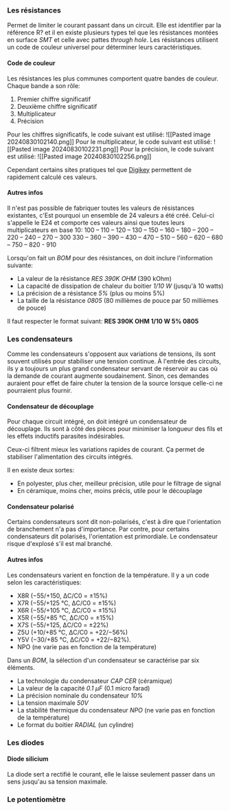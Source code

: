### Les résistances

Permet de limiter le courant passant dans un circuit. Elle est identifier par la référence R? et il en existe plusieurs types tel que les résistances montées en surface *SMT* et celle avec pattes *through hole*. Les résistances utilisent un code de couleur universel pour déterminer leurs caractéristiques. 

#### Code de couleur

Les résistances les plus communes comportent quatre bandes de couleur. Chaque bande a son rôle:
1. Premier chiffre significatif
2. Deuxième chiffre significatif
3. Multiplicateur
4. Précision

Pour les chiffres significatifs, le code suivant est utilisé:
![[Pasted image 20240830102140.png]]
Pour le multiplicateur, le code suivant est utilisé:
![[Pasted image 20240830102231.png]]
Pour la précision, le code suivant est utilisé:
![[Pasted image 20240830102256.png]]

Cependant certains sites pratiques tel que [Digikey](https://www.digikey.ca/en/resources/conversion-calculators/conversion-calculator-resistor-color-code) permettent de rapidement calculé ces valeurs.

#### Autres infos
Il n'est pas possible de fabriquer toutes les valeurs de résistances existantes, c'Est pourquoi un ensemble de 24 valeurs a été créé. Celui-ci s'appelle le E24 et comporte ces valeurs ainsi que toutes leurs multiplicateurs en base 10: 100 – 110 – 120 – 130 – 150 – 160 – 180 – 200 – 220 – 240 – 270 – 300 330 – 360 – 390 – 430 – 470 – 510 – 560 – 620 – 680 – 750 – 820 - 910

Lorsqu'on fait un *BOM* pour des résistances, on doit inclure l'information suivante:
- La valeur de la résistance *RES 390K OHM* (390 kOhm)
- La capacité de dissipation de chaleur du boitier *1/10 W* (jusqu'à 10 watts)
- La précision de a résistance *5%* (plus ou moins 5%)
- La taille de la résistance *0805* (80 millièmes de pouce par 50 millièmes de pouce)

Il faut respecter le format suivant:
**RES 390K OHM 1/10 W 5% 0805**

### Les condensateurs

Comme les condensateurs s'opposent aux variations de tensions, ils sont souvent utilisés pour stabiliser une tension continue. À l'entrée des circuits, ils y a toujours un plus grand condensateur servant de réservoir au cas où la demande de courant augmente soudainement. Sinon, ces demandes auraient pour effet de faire chuter la tension de la source lorsque celle-ci ne pourraient plus fournir. 

#### Condensateur de découplage
Pour chaque circuit intégré, on doit intégré un condensateur de découplage. Ils sont à côté des pièces pour minimiser la longueur des fils et les effets inductifs parasites indésirables. 

Ceux-ci filtrent mieux les variations rapides de courant. Ça permet de stabiliser l'alimentation des circuits intégrés.

Il en existe deux sortes:
- En polyester, plus cher, meilleur précision, utile pour le filtrage de signal
- En céramique, moins cher, moins précis, utile pour le découplage

#### Condensateur polarisé
Certains condensateurs sont dit non-polarisés, c'est à dire que l'orientation de branchement n'a pas d'importance. Par contre, pour certains condensateurs dit polarisés, l'orientation est primordiale. Le condensateur risque d'explosé s'il est mal branché. 

#### Autres infos

Les condensateurs varient en fonction de la température. Il y a un code selon les caractéristiques:
- X8R (−55/+150, ΔC/C0 = ±15%)
- X7R (−55/+125 °C, ΔC/C0 = ±15%)
- X6R (−55/+105 °C, ΔC/C0 = ±15%)
- X5R (−55/+85 °C, ΔC/C0 = ±15%)
- X7S (−55/+125, ΔC/C0 = ±22%)
- Z5U (+10/+85 °C, ΔC/C0 = +22/−56%)
- Y5V (−30/+85 °C, ΔC/C0 = +22/−82%).
- NPO (ne varie pas en fonction de la température)

Dans un *BOM*, la sélection d'un condensateur se caractérise par six éléments. 
- La technologie du condensateur *CAP CER* (céramique)
- La valeur de la capacité *0.1 µF* (0.1 micro farad)
- La précision nominale du condensateur *10%*
- La tension maximale *50V* 
- La stabilité thermique du condensateur *NPO* (ne varie pas en fonction de la température)
- Le format du boitier *RADIAL* (un cylindre)

### Les diodes
#### Diode silicium
La diode sert a rectifié le courant, elle le laisse seulement passer dans un sens jusqu'au sa tension maximale.

### Le potentiomètre

